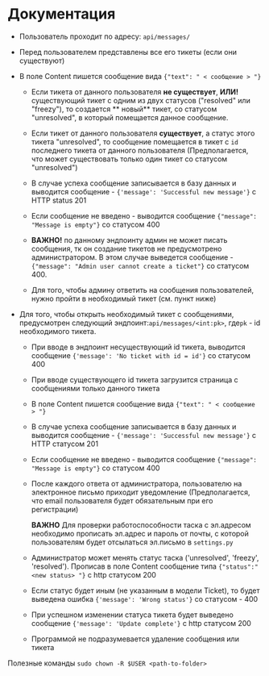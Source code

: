 # Документация

+ Пользователь проходит по адресу:
`api/messages/`

+ Перед пользователем представлены все его тикеты (если они существуют)
+ В поле Content пишется сообщение вида `{"text": " < сообщение > "}`
    + Если тикета от данного пользователя
      **не существует**, **ИЛИ!** существующий тикет с одним из двух статусов ("resolved" или "freezy"), то создается **
      новый** тикет, со статусом "unresolved", в который помещается данное сообщение.

    + Если тикет от данного пользователя **существует**, а статус этого тикета "unresolved", то сообщение помещается в
      тикет с `id` последнего тикета от данного пользователя
      (Предполагается, что может существовать только один тикет со статусом "unresolved")
    + В случае успеха сообщение записывается в базу данных и выводится сообщение -
      `{'message': 'Successful new message'}` с HTTP status 201
    + Если сообщение не введено - выводится сообщение `{"message": "Message is empty"}`
      со статусом 400
    + **ВАЖНО!** по данному эндпоинту админ не может писать сообщения, тк он создание тикетов не предусмотрено
      администратором. В этом случае выведется сообщение -
      `{"message": "Admin user cannot create a ticket"}` со статусом 400.
    + Для того, чтобы админу ответить на сообщения пользователей, нужно пройти в необходимый тикет (см. пункт ниже)

+ Для того, чтобы открыть необходимый тикет с сообщениями, предусмотрен следующий эндпоинт:`api/messages/<int:pk>`,
где`pk` - id необходимого тикета.
  + При вводе в эндпоинт несуществующий id тикета, выводится сообщение `{'message': 'No ticket with id = id'}` 
  со статусом 400
  + При вводе существующего id тикета загрузится страница с сообщениями только данного тикета
  + В поле Content пишется сообщение вида `{"text": " < сообщение > "}`
  + В случае успеха сообщение записывается в базу данных и выводится сообщение -
      `{'message': 'Successful new message'}` с HTTP статусом 201
  + Если сообщение не введено - выводится сообщение `{"message": "Message is empty"}`
      со статусом 400
  + После каждого ответа от администратора, пользователю на электронное письмо приходит уведомление
    (Предполагается, что email пользователя будет обязательным при его регистрации)
  
    **ВАЖНО** Для проверки работоспособности таска с эл.адресом необходимо прописать эл.адрес и пароль от почты,
  с которой пользователям будет отсылаться эл.письмо в `settings.py`
  + Администратор может менять статус таска ('unresolved', 'freezy', 'resolved'). Прописав в поле Content сообщение
  типа `{"status":" <new status> "}` с http статусом 200
  + Если статус будет иным (не указанным в модели Ticket), то будет выведена ошибка `{'message': 'Wrong status'}`
  со статусом - 400
  + При успешном изменении статуса тикета будет выведено сообщение `{'message': 'Update complete'}` 
  с http статусом 200
  + Программой не подразумевается удаление сообщения или тикета


Полезные команды `sudo chown -R $USER <path-to-folder>`

  